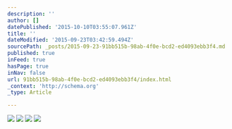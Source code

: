 ```yaml
---
description: ''
author: []
datePublished: '2015-10-10T03:55:07.961Z'
title: ''
dateModified: '2015-09-23T03:42:59.494Z'
sourcePath: _posts/2015-09-23-91bb515b-98ab-4f0e-bcd2-ed4093ebb3f4.md
published: true
inFeed: true
hasPage: true
inNav: false
url: 91bb515b-98ab-4f0e-bcd2-ed4093ebb3f4/index.html
_context: 'http://schema.org'
_type: Article

---
```

![](https://the-grid-user-content.s3-us-west-2.amazonaws.com/97dc24a4-bdd6-4218-b367-942cd90c1f80.png)
![](https://the-grid-user-content.s3-us-west-2.amazonaws.com/eb9de3f9-3905-4929-bc17-295ae8e78826.png)
![](https://the-grid-user-content.s3-us-west-2.amazonaws.com/7fffe72b-0815-4f56-85f1-6fcd060391c1.png)
![](https://the-grid-user-content.s3-us-west-2.amazonaws.com/3c2ab4d2-88e2-4857-8633-218f87d7f1ac.png)